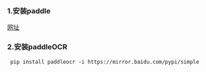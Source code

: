 ### 1.安装paddle
[网址](https://www.paddlepaddle.org.cn/install/quick?docurl=/documentation/docs/zh/develop/install/pip/windows-pip.html)
### 2.安装paddleOCR
```
 pip install paddleocr -i https://mirror.baidu.com/pypi/simple
```